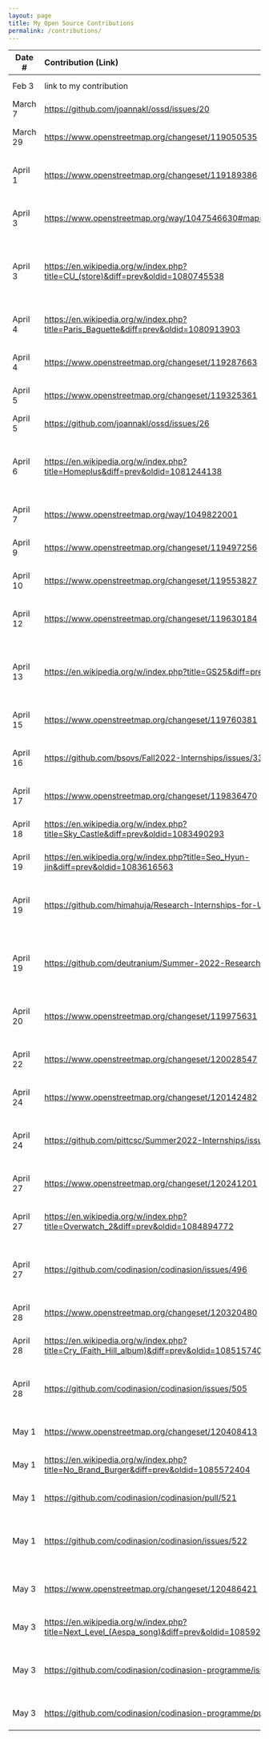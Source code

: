 ```yaml
---
layout: page
title: My Open Source Contributions
permalink: /contributions/
---
```


<!--
Type of the contribution should be "Wikipedia edit", "OpenStreet Map feature", "Documentation", "Course website", "Blog",
"Browser Add-on", etc.

The description should include a brief summary of what you did.

The link should bring us to a public page that shows your contribution. 

Replace the first row with your own contribution. 

-->





| Date #       | Contribution (Link)  | Type  | Description |
|---|:---|:---|:---|
| Feb 3   | link to my contribution    | course website    |   I fixed a broken link.    |
| March 7    |  https://github.com/joannakl/ossd/issues/20   |  course website   |   I reported a typo issue.   |
| March 29   |  https://www.openstreetmap.org/changeset/119050535   |  OpenStreetMap   |   I added NYU Alumni Hall on the map.   |
| April 1 | https://www.openstreetmap.org/changeset/119189386 | OpenStreetMap | I added a restaurant tag on the map. |
| April 3 | https://www.openstreetmap.org/way/1047546630#map=19/35.11257/129.11018 | OpenStreetMap | I added a convenience store tag on the map. |
| April 3 | https://en.wikipedia.org/w/index.php?title=CU_(store)&diff=prev&oldid=1080745538 | Wikipedia | I updated numerical data of the number of store locations. |
| April 4 | https://en.wikipedia.org/w/index.php?title=Paris_Baguette&diff=prev&oldid=1080913903 | Wikipedia | I added the website for Korean local chains. |
| April 4 | https://www.openstreetmap.org/changeset/119287663 | OpenStreetMap | I added a restaurant on the map. |
| April 5 | https://www.openstreetmap.org/changeset/119325361 | OpenStreetMap | I added restaurant details. |
| April 5 | https://github.com/joannakl/ossd/issues/26 | course website | I reported a typo issue. |
| April 6 | https://en.wikipedia.org/w/index.php?title=Homeplus&diff=prev&oldid=1081244138 | Wikipedia | I updated numerical data of the number of store locations. |
| April 7 | https://www.openstreetmap.org/way/1049822001 | OpenStreetMap | I added a restaurant on the map. |
| April 9 | https://www.openstreetmap.org/changeset/119497256 | OpenStreetMap | I added a restaurant on the map. |
| April 10 | https://www.openstreetmap.org/changeset/119553827 | OpenStreetMap | I added a store on the map. |
| April 12 | https://www.openstreetmap.org/changeset/119630184 | OpenStreetMap | I added an ice cream shop on the map. |
| April 13 | https://en.wikipedia.org/w/index.php?title=GS25&diff=prev&oldid=1082528528 | Wikipedia | I updated numerical data of the number of store locations. |
| April 15 | https://www.openstreetmap.org/changeset/119760381 | OpenStreetMap | I added a restaurant on the map. |
| April 16 | https://github.com/bsovs/Fall2022-Internships/issues/33 | Fall 22 CS Internship Github | I reported an issue about Page Not Found error. |
| April 17 | https://www.openstreetmap.org/changeset/119836470 | OpenStreetMap | I added a restaurant on the map. |
| April 18 | https://en.wikipedia.org/w/index.php?title=Sky_Castle&diff=prev&oldid=1083490293 | Wikipedia | I added a reference link. |
| April 19 | https://en.wikipedia.org/w/index.php?title=Seo_Hyun-jin&diff=prev&oldid=1083616563 | Wikipedia | I added a reference link. |
| April 19 | https://github.com/himahuja/Research-Internships-for-Undergraduates/issues/73 | Research internship list | I requested to add additional internship opportunity. |
| April 19 | https://github.com/deutranium/Summer-2022-Research-Opportunities/pull/7 | Research Internship list | I created Pull Request for adding new internship information. |
| April 20 | https://www.openstreetmap.org/changeset/119975631 | OpenStreetMap | I added a convenience store tag on the map. |
| April 22 | https://www.openstreetmap.org/changeset/120028547 | OpenStreetMap | I added a stationery store on the map. |
| April 24 | https://www.openstreetmap.org/changeset/120142482 | OpenStreetMap | I added a shoe store on the map. |
| April 24 | https://github.com/pittcsc/Summer2022-Internships/issues/804 | CS Internship List | I updated Capital One's recruitment status. |
| April 27 | https://www.openstreetmap.org/changeset/120241201 | OpenStreetMap | I added a store on the map. |
| April 27 | https://en.wikipedia.org/w/index.php?title=Overwatch_2&diff=prev&oldid=1084894772 | Wikipedia | I fixed grammar error and typos. |
| April 27 | https://github.com/codinasion/codinasion/issues/496 | Codinasion | I created an issue for a new program idea. |
| April 28 | https://www.openstreetmap.org/changeset/120320480 | OpenStreetMap | I added a restaurant on the map. |
| April 28 | https://en.wikipedia.org/w/index.php?title=Cry_(Faith_Hill_album)&diff=prev&oldid=1085157402 | Wikipedia | I fixed grammar issues. |
| April 28 | https://github.com/codinasion/codinasion/issues/505 | Codinasion | I created an issue for a new program idea. |
| May 1 | https://www.openstreetmap.org/changeset/120408413 | OpenStreetMap | I added a restaurant on the map. |
| May 1 | https://en.wikipedia.org/w/index.php?title=No_Brand_Burger&diff=prev&oldid=1085572404 | Wikipedia | I fixed grammar issues. |
| May 1 | https://github.com/codinasion/codinasion/pull/521 | Codinasion | I created a program and made a PR. |
| May 1 | https://github.com/codinasion/codinasion/issues/522 | Codinasion | I created an issue for a new program idea. |
| May 3 | https://www.openstreetmap.org/changeset/120486421 | OpenStreetMap | I added a clothing store on the map. |
| May 3 | https://en.wikipedia.org/w/index.php?title=Next_Level_(Aespa_song)&diff=prev&oldid=1085925611 | Wikipedia | I fixed grammar issues. |
| May 3 | https://github.com/codinasion/codinasion-programme/issues/533 | Codinasion | I created an issue for a new program idea. |
| May 3 | https://github.com/codinasion/codinasion-programme/pull/534 | Codinasion | I created a program and made a PR. |

